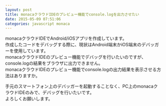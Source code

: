```yaml
---
layout: post
title: monacaクラウドIDEのプレビュー機能でconsole.logを出力させたい
date: 2015-05-09 07:51:06
categories: javascript monaca
---
```

<!-- {% raw %} -->
<p>monacaクラウドIDEでAndroid/iOSアプリを作成しています。<br>
作成したコードをデバッグする際に、現状はAndroid端末かiOS端末のデバッガーを使用しています。<br>
monacaクラウドIDEのプレビュー機能でデバッグを行いたいのですが、console.logの結果をブラウザに出力できません。<br>
monacaクラウドIDEのプレビュー機能でconsole.logの出力結果を表示させる方法はありますか。</p>

<p>手元のスマートフォン上のデバッガーを起動することなく、PC上のmonacaクラウドIDEのみで、デバッグを行いたいです。<br>
よろしくお願いします。</p>
<!-- {% endraw %} -->
